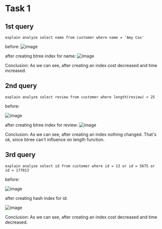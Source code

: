 # Task 1
## 1st query
```
explain analyze select name from customer where name = 'Amy Cox'
```
before:
![image](https://user-images.githubusercontent.com/54617201/162440389-4671ce19-f233-4580-a169-a2d8fbd0301f.png)

after creating btree index for name:
![image](https://user-images.githubusercontent.com/54617201/162441022-6a3fe2ba-b085-413c-9cb7-7cafe402df39.png)

Conclusion: As we can see, after creating an index cost decreased and time increased.

## 2nd query
```
explain analyze select review from customer where length(review) < 25
```
before:

![image](https://user-images.githubusercontent.com/54617201/162434392-d52eac6a-71b5-43c3-ae3b-60139621d7e9.png)

after creating btree index for review:
![image](https://user-images.githubusercontent.com/54617201/162436993-7bf20d51-7034-483d-ac33-f7f1c8ace7bd.png)

Conclusion: As we can see, after creating an index nothing changed. That's ok, since btree can't influence on length function.

## 3rd query 
```
explain analyze select id from customer where id = 13 or id = 5675 or id = 177013
```
before:

![image](https://user-images.githubusercontent.com/54617201/162434550-05f19c52-edd0-459c-8968-09de73ca24fd.png)

after creating hash index for id:

![image](https://user-images.githubusercontent.com/54617201/162435326-28eb1cd0-981b-48cf-be64-acd51d218ebb.png)

Conclusion: As we can see, after creating an index cost decreased and time decreased.
